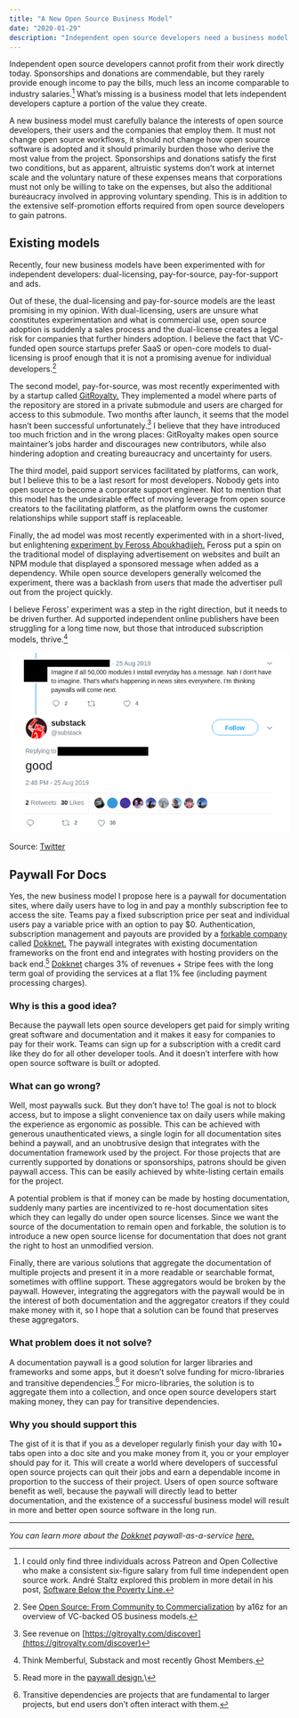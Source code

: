 ```yaml
---
title: "A New Open Source Business Model"
date: "2020-01-29"
description: "Independent open source developers need a business model. I believe a subscription model for documentation sites backed by a paywall is the best solution."
---
```


Independent open source developers cannot profit from their work directly today. Sponsorships and donations are commendable, but they rarely provide enough income to pay the bills, much less an income comparable to industry salaries.[^1] What’s missing is a business model that lets independent developers capture a portion of the value they create.

A new business model must carefully balance the interests of open source developers, their users and the companies that employ them. It must not change open source workflows, it should not change how open source software is adopted and it should primarily burden those who derive the most value from the project. Sponsorships and donations satisfy the first two conditions, but as apparent, altruistic systems don’t work at internet scale and the voluntary nature of these expenses means that corporations must not only be willing to take on the expenses, but also the additional bureaucracy involved in approving voluntary spending. This is in addition to the extensive self-promotion efforts required from open source developers to gain patrons.

## Existing models

Recently, four new business models have been experimented with for independent developers: dual-licensing, pay-for-source, pay-for-support and ads.

Out of these, the dual-licensing and pay-for-source models are the least promising in my opinion. With dual-licensing, users are unsure what constitutes experimentation and what is commercial use, open source adoption is suddenly a sales process and the dual-license creates a legal risk for companies that further hinders adoption. I believe the fact that VC-funded open source startups prefer SaaS or open-core models to dual-licensing is proof enough that it is not a promising avenue for individual developers.[^2]

The second model, pay-for-source, was most recently experimented with by a startup called [GitRoyalty.](https://gitroyalty.com/) They implemented a model where parts of the repository are stored in a private submodule and users are charged for access to this submodule. Two months after launch, it seems that the model hasn’t been successful unfortunately.[^3] I believe that they have introduced too much friction and in the wrong places: GitRoyalty makes open source maintainer’s jobs harder and discourages new contributors, while also hindering adoption and creating bureaucracy and uncertainty for users.

The third model, paid support services facilitated by platforms, can work, but I believe this to be a last resort for most developers. Nobody gets into open source to become a corporate support engineer. Not to mention that this model has the undesirable effect of moving leverage from open source creators to the facilitating platform, as the platform owns the customer relationships while support staff is replaceable.

Finally, the ad model was most recently experimented with in a short-lived, but enlightening [experiment by Feross Aboukhadijeh.](https://feross.org/funding-experiment-recap/) Feross put a spin on the traditional model of displaying advertisement on websites and built an NPM module that displayed a sponsored message when added as a dependency. While open source developers generally welcomed the experiment, there was a backlash from users that made the advertiser pull out from the project quickly.

I believe Feross' experiment was a step in the right direction, but it needs to be driven further. Ad supported independent online publishers have been struggling for a long time now, but those that introduced subscription models, thrive.[^4]

![Tweet by @substack saying open source doc paywalls would be good](./images/a-new-open-source-business-model-substack-tweet-edited.png)

Source: [Twitter](https://twitter.com/substack/status/1165742866796183554)

## Paywall For Docs

Yes, the new business model I propose here is a paywall for documentation sites, where daily users have to log in and pay a monthly subscription fee to access the site. Teams pay a fixed subscription price per seat and individual users pay a variable price with an option to pay $0. Authentication, subscription management and payouts are provided by a [forkable company](https://blog.agostbiro.com/2020/01/a-forkable-company/) called [Dokknet.](https://dokknet.com/) The paywall integrates with existing documentation frameworks on the front end and integrates with hosting providers on the back end.[^5] [Dokknet](https://dokknet.com) charges 3% of revenues + Stripe fees with the long term goal of providing the services at a flat 1% fee (including payment processing charges).

### Why is this a good idea?

Because the paywall lets open source developers get paid for simply writing great software and documentation and it makes it easy for companies to pay for their work. Teams can sign up for a subscription with a credit card like they do for all other developer tools. And it doesn’t interfere with how open source software is built or adopted.

### What can go wrong?

Well, most paywalls suck. But they don’t have to! The goal is not to block access, but to impose a slight convenience tax on daily users while making the experience as ergonomic as possible. This can be achieved with generous unauthenticated views, a single login for all documentation sites behind a paywall, and an unobtrusive design that integrates with the documentation framework used by the project. For those projects that are currently supported by donations or sponsorships, patrons should be given paywall access. This can be easily achieved by white-listing certain emails for the project.

A potential problem is that if money can be made by hosting documentation, suddenly many parties are incentivized to re-host documentation sites which they can legally do under open source licenses. Since we want the source of the documentation to remain open and forkable, the solution is to introduce a new open source license for documentation that does not grant the right to host an unmodified version.

Finally, there are various solutions that aggregate the documentation of multiple projects and present it in a more readable or searchable format, sometimes with offline support. These aggregators would be broken by the paywall. However, integrating the aggregators with the paywall would be in the interest of both documentation and the aggregator creators if they could make money with it, so I hope that a solution can be found that preserves these aggregators.

### What problem does it not solve?

A documentation paywall is a good solution for larger libraries and frameworks and some apps, but it doesn’t solve funding for micro-libraries and transitive dependencies.[^6] For micro-libraries, the solution is to aggregate them into a collection, and once open source developers start making money, they can pay for transitive dependencies.

### Why you should support this

The gist of it is that if you as a developer regularly finish your day with 10+ tabs open into a doc site and you make money from it, you or your employer should pay for it. This will create a world where developers of successful open source projects can quit their jobs and earn a dependable income in proportion to the success of their project. Users of open source software benefit as well, because the paywall will directly lead to better documentation, and the existence of a successful business model will result in more and better open source software in the long run.

---
_You can learn more about the [Dokknet](https://dokknet.com/) paywall-as-a-service [here.](https://dokknet.com/)_

[^1]: I could only find three individuals across Patreon and Open Collective who make a consistent six-figure salary from full time independent open source work. André Staltz explored this problem in more detail in his post, [Software Below the Poverty Line.](https://staltz.com/software-below-the-poverty-line.html)
[^2]: See [Open Source: From Community to Commercialization](https://a16z.com/2019/10/04/commercializing-open-source/) by a16z for an overview of VC-backed OS business models.
[^3]: See revenue on [https://gitroyalty.com/discover](https://gitroyalty.com/discover)
[^4]: Think Memberful, Substack and most recently Ghost Members.
[^5]: Read more in the [paywall design.](https://blog.agostbiro.com/2020/01/dokknet-paywall-design/)\
[^6]: Transitive dependencies are projects that are fundamental to larger projects, but end users don’t often interact with them.

